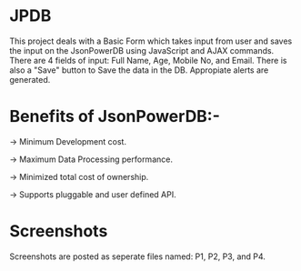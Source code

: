 # JPDB
This project deals with a Basic Form which takes input from user and saves the input on the JsonPowerDB using JavaScript and AJAX commands. 
There are 4 fields of input: Full Name, Age, Mobile No, and Email. There is also a "Save" button to Save the data in the DB. 
Appropiate alerts are generated.

# Benefits of JsonPowerDB:-
-> Minimum Development cost.

-> Maximum Data Processing performance.

-> Minimized total cost of ownership.

-> Supports pluggable and user defined API.
# Screenshots
Screenshots are posted as seperate files named: P1, P2, P3, and P4.

